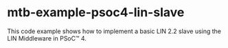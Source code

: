# mtb-example-psoc4-lin-slave
This code example shows how to implement a basic LIN 2.2 slave using the LIN Middleware in PSoC™ 4.
